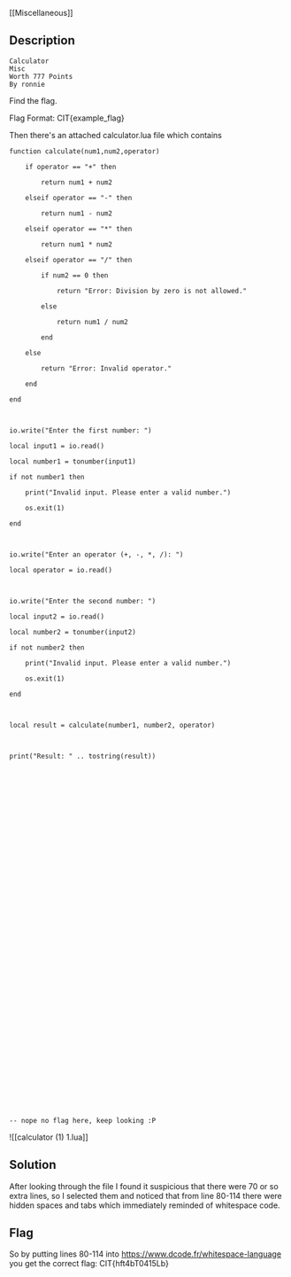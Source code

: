 [[Miscellaneous]]
## Description
```
Calculator
Misc
Worth 777 Points
By ronnie
```

Find the flag.

Flag Format: CIT{example_flag}

Then there's an attached calculator.lua file which contains
```
function calculate(num1,num2,operator)

    if operator == "+" then

        return num1 + num2

    elseif operator == "-" then

        return num1 - num2

    elseif operator == "*" then

        return num1 * num2

    elseif operator == "/" then

        if num2 == 0 then

            return "Error: Division by zero is not allowed."

        else

            return num1 / num2

        end

    else

        return "Error: Invalid operator."

    end

end

  

io.write("Enter the first number: ")

local input1 = io.read()

local number1 = tonumber(input1)

if not number1 then

    print("Invalid input. Please enter a valid number.")

    os.exit(1)

end

  

io.write("Enter an operator (+, -, *, /): ")

local operator = io.read()

  

io.write("Enter the second number: ")

local input2 = io.read()

local number2 = tonumber(input2)

if not number2 then

    print("Invalid input. Please enter a valid number.")

    os.exit(1)

end

  

local result = calculate(number1, number2, operator)

  

print("Result: " .. tostring(result))

  
  
  
  
  
  
  
  
  
  
  
  
  
  
  
  
  
  
  
  
  
  
  
  
  
  
  
  
  
  
  
  
  
  
  
  
  
  
  

  
  
  
  

-- nope no flag here, keep looking :P
```

![[calculator (1) 1.lua]]

## Solution

After looking through the file I found it suspicious that there were 70 or so extra lines, so I selected them and noticed that from line 80-114 there were hidden spaces and tabs which immediately reminded of whitespace code.

## Flag

So by putting lines 80-114 into https://www.dcode.fr/whitespace-language you get the correct flag:
CIT{hft4bT0415Lb}